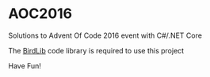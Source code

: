 # AOC2016
Solutions to Advent Of Code 2016 event with C#/.NET Core

The [BirdLib](https://github.com/internetbird/birdlib) code library is required to use this project

Have Fun!
